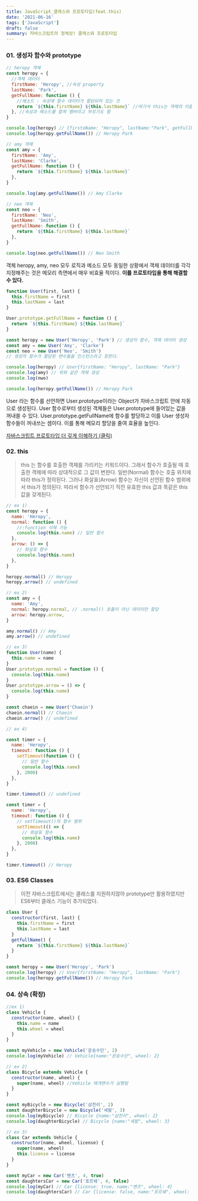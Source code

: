 ```yaml
---
title: JavaScript_클래스와 프로토타입(feat.this)
date: '2021-06-16'
tags: ['JavaScript']
draft: false
summary: 자바스크립트의 정체성! 클래스와 프로토타입
---
```


### 01. 생성자 함수와 prototype

```javascript
// heropy 객체
const heropy = {
  //객체 데이터
  firstName: 'Heropy', //속성 property
  lastName: 'Park',
  getFullName: function () {
    //메소드 : 속성에 함수 데이터가 할당되어 있는 것
    return `${this.firstName} ${this.lastName}` //여기서 this는 객체의 이름을 지칭, 객체 이름 변수가 교체될 경우를 대비
  }, //속성과 메소드를 합쳐 멤버라고 부르기도 함
}

console.log(heropy) // {firstoName: "Heropy", lastName:"Park", getFullName: f}
console.log(heropy.getFullName()) // Heropy Park

// amy 객체
const amy = {
  firstName: 'Amy',
  lastName: 'Clarke',
  getFullName: function () {
    return `${this.firstName} ${this.lastName}`
  },
}

console.log(amy.getFullName()) // Amy Clarke

// neo 객체
const neo = {
  firstName: 'Neo',
  lastName: 'Smith',
  getFullName: function () {
    return `${this.firstName} ${this.lastName}`
  },
}

console.log(neo.getFullName()) // Neo Smith
```

객체 heropy, amy, neo 모두 로직과 메소드 모두 동일한 상황에서 객체 데이터를 각각 지정해주는 것은 메모리 측면에서 매우 비효율 적이다. **이를 프로토타입을 통해 해결할 수 있다.**

```javascript
function User(first, last) {
  this.firstName = first
  this.lastName = last
}

User.prototype.getFullName = function () {
  return `${this.firstName} ${this.lastName}`
}

const heropy = new User('Heropy', 'Park') // 생성자 함수, 객체 데이터 생성
const amy = new User('Amy', 'Clarke')
const neo = new User('Neo', 'Smith')
// 생성자 함수가 할당된 변수들을 인스턴스라고 칭한다.

console.log(heropy) // User{firstName: "Heropy", lastName: "Park"}
console.log(amy) // 위와 같은 객체 생성
console.log(nwo)

console.log(heropy.getFullName()) // Heropy Park
```

User 라는 함수를 선언하면 User.prototype이라는 Object가 자바스크립트 안에 자동으로 생성된다. User 함수로부터 생성된 객체들은 User.prototype에 들어있는 값을 꺼내쓸 수 있다. User.prototype.getFullName에 함수를 할당하고 이를 User 생성자 함수들이 꺼내쓰는 셈이다. 이를 통해 메모리 할당을 줄여 효율을 높인다.

[자바스크립트 프로토타입 더 깊게 이해하기 (클릭)](https://medium.com/@bluesh55/javascript-prototype-%EC%9D%B4%ED%95%B4%ED%95%98%EA%B8%B0-f8e67c286b67)

### 02. this

> this 는 함수를 호출한 객체를 가리키는 키워드이다. 그래서 함수가 호출될 때 호출한 객체에 따라 상대적으로 그 값이 변한다. 일반(Normal) 함수는 호출 위치에 따라 this가 정의된다. 그러나 화살표(Arrow) 함수는 자신이 선언된 함수 범위에서 this가 정의된다. 따라서 함수가 선언되기 직전 유효한 this 값과 똑같은 this 값을 갖게된다.

```javascript
// ex 1)
const heropy = {
  name: 'Heropy',
  normal: function () {
    //:function 삭제 가능
    console.log(this.name) // 일반 함수
  },
  arrow: () => {
    // 화살표 함수
    console.log(this.name)
  },
}

heropy.normal() // Heropy
heropy.arrow() // undefined

// ex 2)
const amy = {
  name: 'Amy',
  normal: heropy.normal, // .normal() 호출이 아닌 데이터만 할당
  arrow: heropy.arrow,
}

amy.normal() // Amy
amy.arrow() // undefined

// ex 3)
function User(name) {
  this.name = name
}
User.prototype.normal = function () {
  console.log(this.name)
}
User.prototype.arrow = () => {
  console.log(this.name)
}

const chaein = new User('Chaein')
chaein.normal() // Chaein
chaein.arrow() // undefined

// ex 4)

const timer = {
  name: 'Heropy',
  timeout: function () {
    setTimeout(function () {
      // 일반 함수
      console.log(this.name)
    }, 2000)
  },
}

timer.timeout() // undefined

const timer = {
  name: 'Heropy',
  timeout: function () {
    // setTimeout()의 함수 범위
    setTimeout(() => {
      // 화살표 함수
      console.log(this.name)
    }, 2000)
  },
}

timer.timeout() // Heropy
```

### 03. ES6 Classes

> 이전 자바스크립트에서는 클래스를 지원하지않아 prototype만 활용하였지만 ES6부터 클래스 기능이 추가되었다.

```javascript
class User {
  constructor(first, last) {
    this.firstName = first
    this.lastName = last
  }
  getfullName() {
    return `${this.firstName} ${this.lastName}`
  }
}

const heropy = new User('Heropy', 'Park')
console.log(heropy) // User{firstName: "Heropy", lastName: "Park"}
console.log(heropy.getFullName()) // Heropy Park
```

### 04. 상속 (확장)

```javascript
//ex 1)
class Vehicle {
  constructor(name, wheel) {
    this.name = name
    this.wheel = wheel
  }
}

const myVehicle = new Vehicle('운송수단', 2)
console.log(myVehicle) // Vehicle{name:"운송수단", wheel: 2}

// ex 2)
class Bicycle extends Vehicle {
  constructor(name, wheel) {
    super(name, wheel) //Vehicle 매개변수가 실행됨
  }
}

const myBicycle = new Bicycle('삼천리', 2)
const daughterBicycle = new Bicycle('세발', 3)
console.log(myBicycle) // Bicycle {name:"삼천리", wheel: 2}
console.log(daughterBicycle) // Bicycle {name:"세발", wheel: 3}

// ex 3)
class Car extends Vehicle {
  constructor(name, wheel, license) {
    super(name, wheel)
    this.license = license
  }
}

const myCar = new Car('벤츠', 4, true)
const daughtersCar = new Car('포르쉐', 4, false)
console.log(myCar) // Car {license: true, name:"벤츠", wheel: 4}
console.log(daughtersCar) // Car {license: false, name:"포르쉐", wheel: 4}
```
